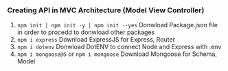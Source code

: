 ### Creating API in MVC Architecture (Model View Controller)
1. `npm init | npm init -y | npm init --yes`    Donwload Package.json file in order to procedd to donwload other packages
2. `npm i express`                              Download ExpressJS for Express, Router
3. `npm i dotenv`                               Donwload DotENV to connect Node and Express with .env
4. `npm i mongoose@5` or `npm i mongoose`       Download Mongoose for Schema, Model